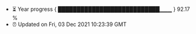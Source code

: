 - ⏳ Year progress { ███████████████████████████▁▁▁ } 92.17 %
- ⏰ Updated on Fri, 03 Dec 2021 10:23:39 GMT

